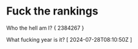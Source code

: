 # Fuck the rankings

Who the hell am I?
{ 2384267 }

What fucking year is it?
[ 2024-07-28T08:10:50Z ]
